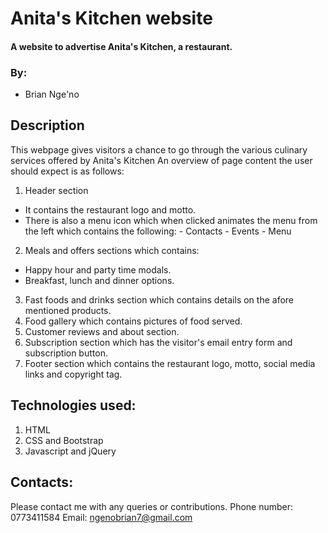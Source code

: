 # Anita's Kitchen website
#### A website to advertise Anita's Kitchen, a restaurant.
### By:
- Brian Nge'no
## Description
This webpage gives visitors a chance to go through the various culinary services offered by Anita's Kitchen
An overview of page content the user should expect is as follows:
1. Header section
- It contains the restaurant logo and motto.
- There is also a menu icon which when clicked animates the menu from the left which contains the following:
      - Contacts
      - Events
      - Menu
2. Meals and offers sections which contains:
 - Happy hour and party time modals.
 - Breakfast, lunch and dinner options.
3. Fast foods and drinks section which contains details on the afore mentioned products.
4. Food gallery which contains pictures of food served.
5. Customer reviews and about section.
6. Subscription section which has the visitor's email entry form and subscription button.
7. Footer section which contains the restaurant logo, motto, social media links and copyright tag.
## Technologies used:
1. HTML
2. CSS and Bootstrap
3. Javascript and jQuery
## Contacts:
Please contact me with any queries or contributions.
Phone number: 0773411584
Email: ngenobrian7@gmail.com
